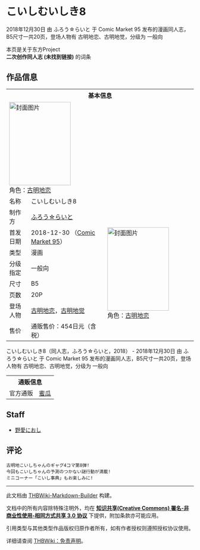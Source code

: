# こいしむいしき8

<!-- source html: G:\repos\THBWiki-Markdown-Builder\THBWikiMarkdown\Temp\main\7\79\ns0%3A%E3%81%93%E3%81%84%E3%81%97%E3%82%80%E3%81%84%E3%81%97%E3%81%8D8.html -->

2018年12月30日 由 ふろう☆らいと 于 Comic Market 95 发布的漫画同人志，B5尺寸一共20页，登场人物有 古明地恋、古明地觉，分级为 一般向

本页是关于东方Project  
 **二次创作同人志 (未找到链接)** 的词条

## 作品信息

<table><tbody><tr><th colspan="3">基本信息</th></tr><tr><td class="cover-artwork-mobile" colspan="2"><a href="./文件-こいしむいしき8封面.jpg.md" class="image" title="封面图片"><img alt="封面图片" src="https://upload.thwiki.cc/thumb/7/7b/%E3%81%93%E3%81%84%E3%81%97%E3%82%80%E3%81%84%E3%81%97%E3%81%8D8%E5%B0%81%E9%9D%A2.jpg/165px-%E3%81%93%E3%81%84%E3%81%97%E3%82%80%E3%81%84%E3%81%97%E3%81%8D8%E5%B0%81%E9%9D%A2.jpg" decoding="async" loading="lazy" width="165" height="224" srcset="https://upload.thwiki.cc/thumb/7/7b/%E3%81%93%E3%81%84%E3%81%97%E3%82%80%E3%81%84%E3%81%97%E3%81%8D8%E5%B0%81%E9%9D%A2.jpg/248px-%E3%81%93%E3%81%84%E3%81%97%E3%82%80%E3%81%84%E3%81%97%E3%81%8D8%E5%B0%81%E9%9D%A2.jpg 1.5x, https://upload.thwiki.cc/thumb/7/7b/%E3%81%93%E3%81%84%E3%81%97%E3%82%80%E3%81%84%E3%81%97%E3%81%8D8%E5%B0%81%E9%9D%A2.jpg/330px-%E3%81%93%E3%81%84%E3%81%97%E3%82%80%E3%81%84%E3%81%97%E3%81%8D8%E5%B0%81%E9%9D%A2.jpg 2x" data-file-width="332" data-file-height="450"></a><div class="cover-char">角色：<a href="./古明地恋.md" title="古明地恋">古明地恋</a></div></td>
</tr><tr><td class="label">名称</td><td colspan="2"> こいしむいしき8 </td></tr><tr><td class="label">制作方</td><td><a href="./ふろう☆らいと.md" title="ふろう☆らいと">ふろう☆らいと</a></td><td class="cover-artwork" rowspan="8" style="min-width:224px;"><a href="./文件-こいしむいしき8封面.jpg.md" class="image" title="封面图片"><img alt="封面图片" src="https://upload.thwiki.cc/thumb/7/7b/%E3%81%93%E3%81%84%E3%81%97%E3%82%80%E3%81%84%E3%81%97%E3%81%8D8%E5%B0%81%E9%9D%A2.jpg/165px-%E3%81%93%E3%81%84%E3%81%97%E3%82%80%E3%81%84%E3%81%97%E3%81%8D8%E5%B0%81%E9%9D%A2.jpg" decoding="async" loading="lazy" width="165" height="224" srcset="https://upload.thwiki.cc/thumb/7/7b/%E3%81%93%E3%81%84%E3%81%97%E3%82%80%E3%81%84%E3%81%97%E3%81%8D8%E5%B0%81%E9%9D%A2.jpg/248px-%E3%81%93%E3%81%84%E3%81%97%E3%82%80%E3%81%84%E3%81%97%E3%81%8D8%E5%B0%81%E9%9D%A2.jpg 1.5x, https://upload.thwiki.cc/thumb/7/7b/%E3%81%93%E3%81%84%E3%81%97%E3%82%80%E3%81%84%E3%81%97%E3%81%8D8%E5%B0%81%E9%9D%A2.jpg/330px-%E3%81%93%E3%81%84%E3%81%97%E3%82%80%E3%81%84%E3%81%97%E3%81%8D8%E5%B0%81%E9%9D%A2.jpg 2x" data-file-width="332" data-file-height="450"></a><div class="cover-char">角色：<a href="./古明地恋.md" title="古明地恋">古明地恋</a></div></td>
</tr><tr><td class="label">首发日期</td><td>2018-12-30&#160;（<a href="/展会作品列表?e=Comic+Market%2395">Comic Market 95</a>）</td></tr><tr><td class="label">类型</td><td>漫画</td></tr><tr><td class="label">分级指定</td><td>一般向</td></tr><tr><td class="label">尺寸</td><td>B5</td></tr><tr><td class="label">页数</td><td>20P</td></tr><tr><td class="label">登场人物</td><td><a href="./古明地恋.md" title="古明地恋">古明地恋</a>，<a href="./古明地觉.md" title="古明地觉">古明地觉</a></td></tr><tr><td class="label">售价</td><td>通贩售价：454日元（含税）</td></tr></tbody></table>

こいしむいしき8（同人志，ふろう☆らいと，2018） - 2018年12月30日 由 ふろう☆らいと 于 Comic Market 95 发布的漫画同人志，B5尺寸一共20页，登场人物有 古明地恋、古明地觉，分级为 一般向

<table><tbody><tr><th colspan="3">通贩信息</th></tr><tr><td class="label">官方通贩</td><td colspan="2"><a rel="nofollow" class="external text" href="https://www.melonbooks.co.jp/detail/detail.php?product_id=441816">蜜瓜</a></td></tr></tbody></table>



## Staff
- [野愛におし](./野愛におし.md)


## 评论
```
古明地こいしちゃんのギャグ4コマ第8弾!
今回もこいしちゃんの予測のつかない謎行動が満載!
ミニコーナー「こいし事典」もお楽しみに! 
```

  
  

  





---

此文档由 [THBWiki-Markdown-Builder](https://github.com/Delsin-Yu/THBWiki-Markdown-Builder) 构建。

文档中的所有内容除特殊注明外，均在 [**知识共享(Creative Commons) 署名-非商业性使用-相同方式共享 3.0 协议**](https://creativecommons.org/licenses/by-sa/3.0/deed.zh-hans) 下提供，附加条款亦可能应用。

引用类型与其他类型作品版权归原作者所有，如有作者授权则遵照授权协议使用。

详细请查阅 [THBWiki：免责声明](https://thbwiki.cc/THBWiki:%E5%85%8D%E8%B4%A3%E5%A3%B0%E6%98%8E)。

